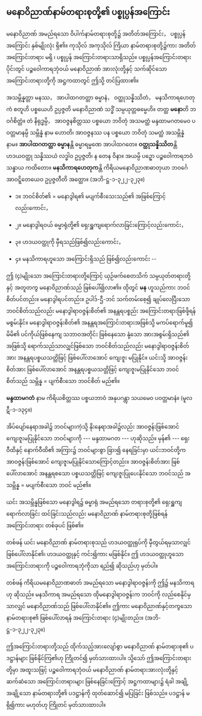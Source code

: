 ## မနောဝိညာဏ်နာမ်တရားစုတို့၏ ပစ္စုပ္ပန်အကြောင်း

မနောဝိညာဏ် အမည်ရသော ဝိပါက်နာမ်တရားစုတို့၌ အတိတ်အကြောင်း， ပစ္စုပ္ပန်အကြောင်း နှစ်မျိုးလုံး ရှိ၏။ 
ကုသိုလ် အကုသိုလ် ကြိယာ နာမ်တရားစုတို့၌ကား အတိတ်အကြောင်းတရား မရှိ ၊ ပစ္စုပ္ပန် အကြောင်းတရားသာရှိသည်။ 
ပစ္စုပ္ပန်အကြောင်းတရားပိုင်းတွင် ပဉ္စဝေါကာရဘုံဝယ် မနောဝိညာဏ် အားလုံးတို့နှင့် သက်ဆိုင်သော အကြောင်းတရားတို့ကို အဋ္ဌကထာတွင် ဤသို့ တင်ပြထား၏။

အသမ္ဘိန္နတ္တာ မနဿ， အာပါထဂတတ္တာ ဓမ္မာနံ， ဝတ္ထုသန္နိဿိတံ， မနသိကာရဟေတုကံ စတူဟိ ပစ္စယေဟိ ဥပ္ပဇ္ဇတိ မနောဝိညာဏံ သဒ္ဓိံ သမ္ပယုတ္တဓမ္မေဟိ။ တတ္ထ **မနော**တိ ဘဝင်္ဂစိတ္တံ။ တံ နိရုဒ္ဓမ္ပိ， အာဝဇ္ဇနစိတ္တဿ ပစ္စယော ဘဝိတုံ အသမတ္ထံ မန္ဒထာမဂတမေဝ ပဝတ္တမာနမ္ပိ သမ္ဘိန္နံ နာမ ဟောတိ၊ အာဝဇ္ဇနဿ ပန ပစ္စယော ဘဝိတုံ သမတ္ထံ အသမ္ဘိန္နံ နာမ။ **အာပါထဂတတ္တာ ဓမ္မာန**န္တိ ဓမ္မာရမ္မဏေ အာပါထဂတေ။ **ဝတ္ထုသန္နိဿိတ**န္တိ ဟဒယဝတ္ထု သန္နိဿယံ လဒ္ဓါဝ ဥပ္ပဇ္ဇတိ၊ န တေန ဝိနာ။ အယမ္ပိ ပဥှော ပဉ္စဝေါကာရဘဝံ သန္ဓာယ ကထိတော။ **မနသိကာရဟေတုက**န္တိ ကိရိယမနောဝိညာဏဓာတုယာ ဘဝင်္ဂေ အာဝဋ္ဋိတေယေဝ ဥပ္ပဇ္ဇတီတိ အတ္ထော။
<r>(အဘိ-ဋ္ဌ-၁-၃၂၂-၃၂၃။)</r>

- ၁။ ဘဝင်စိတ်၏ = မနောဒွါရ၏ မပျက်စီးသေးသည်၏ အဖြစ်ကြောင့်လည်းကောင်း，

- ၂။ မနောဒွါရဝယ် ဓမ္မာရုံတို့၏ ရှေးရှူကျရောက်လာခြင်းကြောင့်လည်းကောင်း，

- ၃။ ဟဒယဝတ္ထုကို မှီရသည်ဖြစ်၍လည်းကောင်း，

- ၄။ မနသိကာရဟူသော အကြောင်းရှိသည် ဖြစ်၍လည်းကောင်း --

ဤ (၄)မျိုးသော အကြောင်းတရားတို့ကြောင့် ယှဉ်ဖက်စေတသိက် သမ္ပယုတ်တရားတို့နှင့် အတူတကွ မနောဝိညာဏ်သည် ဖြစ်ပေါ်၍လာ၏။ 
ထိုတွင် **မန** ဟူသည်ကား ဘဝင်စိတ်ပင်တည်း။ မနောဒွါရပင်တည်း။ 
ဥပါဒ်-ဌီ-ဘင် သက်တမ်းစေ့၍ ချုပ်လေပြီးသော ဘဝင်စိတ်သည်လည်း မနောဒွါရာဝဇ္ဇန်းစိတ်၏ အနန္တရပစ္စည်း အကြောင်းတရားဖြစ်ဖို့ရန် မစွမ်းနိုင်။ 
မနောဒွါရာဝဇ္ဇန်းစိတ်၏ အနန္တရအကြောင်းတရားအဖြစ်သို့ မကပ်ရောက်မူ၍ မိမိ၏ ပင်ကိုယ်ဖြစ်နေကျ သဘာဝအတိုင်း ဖြစ်နေသော နုံ့သော အားအစွမ်းရှိသည်၏ အဖြစ်သို့ ရောက်သည်သာလျှင်ဖြစ်သော ဘဝင်စိတ်သည်လည်း မနောဒွါရာဝဇ္ဇန်းစိတ်အား အနန္တရပစ္စယသတ္တိဖြင့် ဖြစ်ပေါ်လာအောင် ကျေးဇူး မပြုနိုင်။ 
ယင်းသို့ အာဝဇ္ဇန်းစိတ်အား ဖြစ်ပေါ်လာအောင် အနန္တရပစ္စယသတ္တိဖြင့် ကျေးဇူးမပြုနိုင်သော ဘဝင်စိတ်သည် သမ္ဘိန္န = ပျက်စီးသော ဘဝင်စိတ် မည်၏။

**မန္ဒထာမဂတံ** နာမ ကိရိယစိတ္တဿ ပစ္စယဘာဝံ အနုပဂန္တွာ သယမေဝ ပဝတ္တမာနံ။ (မူလဋီ-၁-၁၃၄။)

အိပ်ပျော်နေရာအခါ၌ ဘဝင်များကဲ့သို့ နိုးနေရာအခါ၌လည်း အာဝဇ္ဇန်းဖြစ်အောင် ကျေးဇူးမပြုနိုင်သော ဘဝင်များကို --- မန္ဒထာမဂတ --- ဟုဆိုသည်။ 
မှန်၏ --- ရှေးဝီထိနှင့် နောက်ဝီထိ၏ အကြား၌ ဘဝင်များစွာ ခြား၍ နေရခြင်းမှာ ယင်းဘဝင်တို့က အာဝဇ္ဇန်းဖြစ်အောင် ကျေးဇူးမပြုနိုင်သောကြောင့်တည်း။ 
အာဝဇ္ဇန်းစိတ်အား ဖြစ်ပေါ်လာအောင် အနန္တရစသော ပစ္စယသတ္တိဖြင့် ကျေးဇူးပြုပေးနိုင်သော ဘဝင်သည် အသမ္ဘိန္န = မပျက်စီးသော ဘဝင် မည်၏။

ယင်း အသမ္ဘိန္နဖြစ်သော မနောဒွါရ၌ ဓမ္မာရုံ အမည်ရသော တရားစုတို့၏ ရှေးရှူကျရောက်လာခြင်း ထင်ခြင်းသည်လည်း မနောဝိညာဏ် နာမ်တရားစုတို့ဖြစ်ရန် အကြောင်းတရား တစ်ခုပင် ဖြစ်၏။

တစ်ဖန် ယင်း မနောဝိညာဏ် နာမ်တရားစုသည် ဟဒယဝတ္ထုရုပ်ကို မှီတွယ်ရမှသာလျှင် ဖြစ်ပေါ်လာနိုင်၏၊ ဟဒယဝတ္ထုနှင့် ကင်း၍ကား မဖြစ်နိုင်။ 
ဤ ဟဒယဝတ္ထုဟူသော အကြောင်းတရားကို ပဉ္စဝေါကာရဘုံကိုသာ ရည်၍ ဆိုသည်ဟု မှတ်ပါ။

တစ်ဖန် ကိရိယမနောဝိညာဏဓာတ် အမည်ရသော မနောဒွါရာဝဇ္ဇန်းကို ဤ၌ မနသိကာရဟု ဆိုသည်။ 
မနသိကာရ အမည်ရသော ထိုမနောဒွါရာဝဇ္ဇန်းက ဘဝင်ကို လည်စေနိုင်မှသာလျှင် မနောဝိညာဏ်သည် ဖြစ်ပေါ်လာနိုင်၏။ 
ဤကား မနောဝိညာဏ်နှင့်တကွသော နာမ်တရားစု၏ ဖြစ်ပေါ်လာရန် အကြောင်းတရား (၄)မျိုးတည်း။
<r>(အဘိ-ဋ္ဌ-၁-၃၂၂-၃၂၃။)</r>

ဤအကြောင်းတရားတို့သည် ထိုက်သည့်အားလျော်စွာ မနောဝိညာဏ် နာမ်တရားစု၏ ပဒဋ္ဌာန်များ ဖြစ်နိုင်ကြ၏ဟု ကြိုတင်၍ မှတ်သားထားပါ။ 
သို့သော် ဤအကြောင်းတရားတို့မှာ အထူးသဖြင့် ပဉ္စဝေါကာရဘုံဝယ် မနောဝိညာဏ် နာမ်တရားအားလုံးတို့နှင့် ဆက်ဆံသော အကြောင်းတရားများ ဖြစ်နေခြင်းကြောင့် အဋ္ဌကထာများ၌ ရံခါ အချို့အချို့သော နာမ်တရားတို့၏ ပဒဋ္ဌာန်ကို ထုတ်ဆောင်၍ မပြခြင်း ဖြစ်သည်။ 
ပဒဋ္ဌာန် မရှိ၍ကား မဟုတ်ဟု ကြိုတင် မှတ်သားထားပါ။